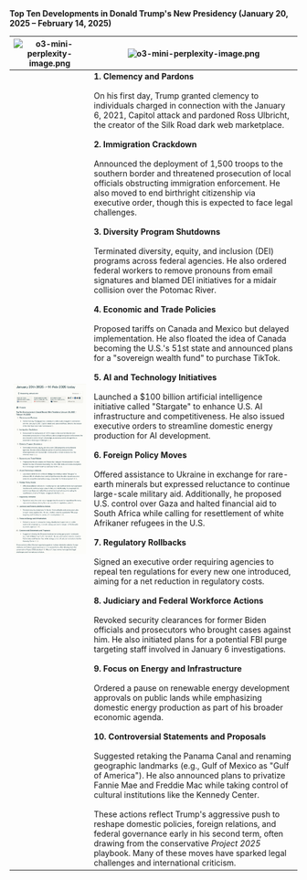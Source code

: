 ##

**Top Ten Developments in Donald Trump's New Presidency (January 20, 2025 – February 14, 2025)** 


| ![o3-mini-perplexity-image.png](3-mini-perplexity-image.png) |  ![o3-mini-perplexity-image.png](3-mini-perplexity-text.png)  |
|--------------------------------------------|------------------------------------------------------------|
| ![Trump Presidency](AsOf-20251402-Perplexity-Current-Trump-Presidency2.png) | **1. Clemency and Pardons**<br><br> On his first day, Trump granted clemency to individuals charged in connection with the January 6, 2021, Capitol attack and pardoned Ross Ulbricht, the creator of the Silk Road dark web marketplace. <br><br> **2. Immigration Crackdown**<br><br> Announced the deployment of 1,500 troops to the southern border and threatened prosecution of local officials obstructing immigration enforcement. He also moved to end birthright citizenship via executive order, though this is expected to face legal challenges. <br><br> **3. Diversity Program Shutdowns**<br><br> Terminated diversity, equity, and inclusion (DEI) programs across federal agencies. He also ordered federal workers to remove pronouns from email signatures and blamed DEI initiatives for a midair collision over the Potomac River. <br><br> **4. Economic and Trade Policies**<br><br> Proposed tariffs on Canada and Mexico but delayed implementation. He also floated the idea of Canada becoming the U.S.'s 51st state and announced plans for a "sovereign wealth fund" to purchase TikTok. <br><br> **5. AI and Technology Initiatives**<br><br> Launched a $100 billion artificial intelligence initiative called "Stargate" to enhance U.S. AI infrastructure and competitiveness. He also issued executive orders to streamline domestic energy production for AI development. <br><br> **6. Foreign Policy Moves**<br><br> Offered assistance to Ukraine in exchange for rare-earth minerals but expressed reluctance to continue large-scale military aid. Additionally, he proposed U.S. control over Gaza and halted financial aid to South Africa while calling for resettlement of white Afrikaner refugees in the U.S. <br><br> **7. Regulatory Rollbacks**<br><br> Signed an executive order requiring agencies to repeal ten regulations for every new one introduced, aiming for a net reduction in regulatory costs. <br><br> **8. Judiciary and Federal Workforce Actions**<br><br> Revoked security clearances for former Biden officials and prosecutors who brought cases against him. He also initiated plans for a potential FBI purge targeting staff involved in January 6 investigations. <br><br> **9. Focus on Energy and Infrastructure**<br><br> Ordered a pause on renewable energy development approvals on public lands while emphasizing domestic energy production as part of his broader economic agenda. <br><br> **10. Controversial Statements and Proposals**<br><br> Suggested retaking the Panama Canal and renaming geographic landmarks (e.g., Gulf of Mexico as "Gulf of America"). He also announced plans to privatize Fannie Mae and Freddie Mac while taking control of cultural institutions like the Kennedy Center. <br><br> These actions reflect Trump's aggressive push to reshape domestic policies, foreign relations, and federal governance early in his second term, often drawing from the conservative *Project 2025* playbook. Many of these moves have sparked legal challenges and international criticism. |
